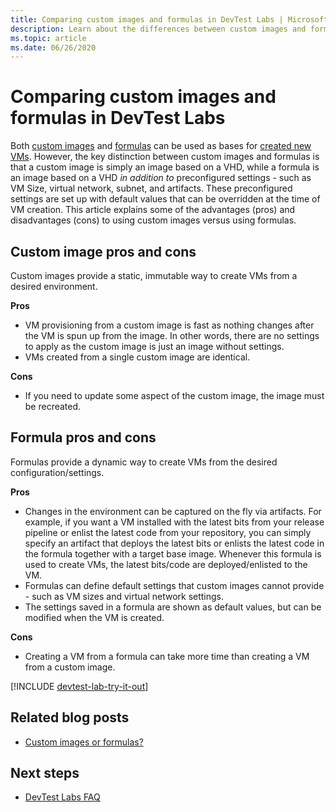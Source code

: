 ```yaml
---
title: Comparing custom images and formulas in DevTest Labs | Microsoft Docs
description: Learn about the differences between custom images and formulas as VM bases so you can decide which one best suits your environment.
ms.topic: article
ms.date: 06/26/2020
---
```


# Comparing custom images and formulas in DevTest Labs
Both [custom images](devtest-lab-create-template.md) and [formulas](devtest-lab-manage-formulas.md) 
can be used as bases for [created new VMs](devtest-lab-add-vm.md). 
However, the key distinction between custom images and formulas is that 
a custom image is simply an image based on a VHD, while a formula is 
an image based on a VHD *in addition to* preconfigured settings - such as 
VM Size, virtual network, subnet, and artifacts. These preconfigured settings are set up with default values that can be overridden
at the time of VM creation. This article explains some of the advantages (pros) and 
disadvantages (cons) to using custom images versus using formulas.

## Custom image pros and cons
Custom images provide a static, immutable way to create VMs from a desired environment. 

**Pros**

* VM provisioning from a custom image is fast as nothing changes after the VM is spun up from the image. In other words, there are no settings to apply as the custom image is just an image without settings. 
* VMs created from a single custom image are identical.

**Cons**

* If you need to update some aspect of the custom image, the image must be recreated.  

## Formula pros and cons
Formulas provide a dynamic way to create VMs from the desired configuration/settings.

**Pros**

* Changes in the environment can be captured on the fly via artifacts. For example, if you want a VM installed with the latest bits from your release pipeline or enlist the latest code from your repository, you can simply specify an artifact that deploys the latest bits or enlists the latest code in the formula together with a target base image. Whenever this formula is used to create VMs, the latest bits/code are deployed/enlisted to the VM. 
* Formulas can define default settings that custom images cannot provide - such as VM sizes and virtual network settings. 
* The settings saved in a formula are shown as default values, but can be modified when the VM is created. 

**Cons**

* Creating a VM from a formula can take more time than creating a VM from a custom image.

[!INCLUDE [devtest-lab-try-it-out](../../includes/devtest-lab-try-it-out.md)]

## Related blog posts
* [Custom images or formulas?](https://blogs.msdn.microsoft.com/devtestlab/2016/04/06/custom-images-or-formulas/)

## Next steps
- [DevTest Labs FAQ](devtest-lab-faq.md)